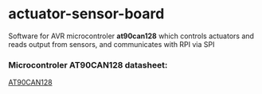 # actuator-sensor-board
Software for AVR microcontroler __at90can128__ which controls actuators and reads output from sensors, and communicates with RPI via SPI

### Microcontroler AT90CAN128 datasheet:

[AT90CAN128](http://ww1.microchip.com/downloads/en/DeviceDoc/doc7679.pdf)
